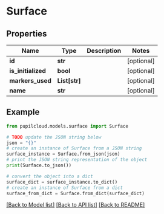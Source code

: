 # Surface


## Properties

Name | Type | Description | Notes
------------ | ------------- | ------------- | -------------
**id** | **str** |  | [optional] 
**is_initialized** | **bool** |  | [optional] 
**markers_used** | **List[str]** |  | [optional] 
**name** | **str** |  | [optional] 

## Example

```python
from pupilcloud.models.surface import Surface

# TODO update the JSON string below
json = "{}"
# create an instance of Surface from a JSON string
surface_instance = Surface.from_json(json)
# print the JSON string representation of the object
print(Surface.to_json())

# convert the object into a dict
surface_dict = surface_instance.to_dict()
# create an instance of Surface from a dict
surface_from_dict = Surface.from_dict(surface_dict)
```
[[Back to Model list]](../README.md#documentation-for-models) [[Back to API list]](../README.md#documentation-for-api-endpoints) [[Back to README]](../README.md)


